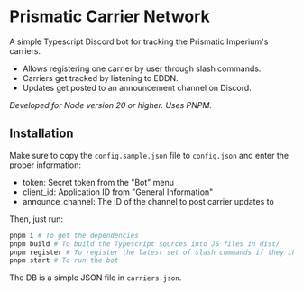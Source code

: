 # Prismatic Carrier Network

A simple Typescript Discord bot for tracking the Prismatic Imperium's carriers.

- Allows registering one carrier by user through slash commands.
- Carriers get tracked by listening to EDDN.
- Updates get posted to an announcement channel on Discord.

_Developed for Node version 20 or higher._
_Uses PNPM._

## Installation

Make sure to copy the `config.sample.json` file to `config.json` and enter the proper information:

- token: Secret token from the "Bot" menu
- client_id: Application ID from "General Information"
- announce_channel: The ID of the channel to post carrier updates to

Then, just run:

```sh
pnpm i # To get the dependencies
pnpm build # To build the Typescript sources into JS files in dist/
pnpm register # To register the latest set of slash commands if they changed
pnpm start # To run the bot
```

The DB is a simple JSON file in `carriers.json`.
